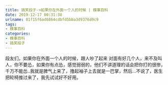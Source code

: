 ```yaml
---
title: 搞笑段子->如果你在外面一个人的时候 | 糗事百科
date: 2019-12-17 00:31:38
urlname: 01f15f6ad6864cdbfd5bba3d9376d9c9
tags: 
- 糗事百科
categories:
- 糗事百科
- 搞笑段子
---
```

段友们，如果你在外面一个人的时候，跟人吵了起来 对面有好几个人，来不及叫人，你不要怂，如果你有点怂，感觉弱弱的，他们不讲道理的话会把你打的很惨，千万不能怂..我就是脾气上来了，撸起袖子上去就是一巴掌，然后...不说了，医生把轮椅推过来了，我先试试好不好用。


